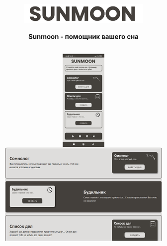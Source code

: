 <br/>
<p align="center">
  <a href="https://sunmoonapp.000webhostapp.com/">
    <img src="img/logo2.png" alt="Logo" height="60px">
  </a>

  <h2 align="center">
    Sunmoon - помощник вашего сна
    <br/>
    <br/>
  </h2>
</p>


<p align="center">
 <img src="img/screen.jpg" height="300px">  <img src="img/s4.png" height="300px"> 


</p>
